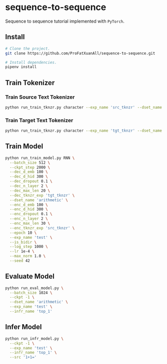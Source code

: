 # sequence-to-sequence

Sequence to sequence tutorial implemented with `PyTorch`.

## Install

```sh
# Clone the project.
git clone https://github.com/ProFatXuanAll/sequence-to-sequence.git

# Install dependencies.
pipenv install
```

## Train Tokenizer

### Train Source Text Tokenizer

```sh
python run_train_tknzr.py character --exp_name 'src_tknzr' --dset_name 'arithmetic.src' --min_count 1 --n_vocab 50 --is_cased
```

### Train Target Text Tokenizer

```sh
python run_train_tknzr.py character --exp_name 'tgt_tknzr' --dset_name 'arithmetic.tgt' --min_count 1 --n_vocab 50 --is_cased
```

## Train Model

```sh
python run_train_model.py RNN \
  --batch_size 512 \
  --ckpt_step 2000 \
  --dec_d_emb 100 \
  --dec_d_hid 300 \
  --dec_dropout 0.1 \
  --dec_n_layer 2 \
  --dec_max_len 20 \
  --dec_tknzr_exp 'tgt_tknzr' \
  --dset_name 'arithmetic' \
  --enc_d_emb 100 \
  --enc_d_hid 300 \
  --enc_dropout 0.1 \
  --enc_n_layer 2 \
  --enc_max_len 30 \
  --enc_tknzr_exp 'src_tknzr' \
  --epoch 10 \
  --exp_name 'test' \
  --is_bidir \
  --log_step 1000 \
  --lr 1e-4 \
  --max_norm 1.0 \
  --seed 42
```

## Evaluate Model

```sh
python run_eval_model.py \
  --batch_size 1024 \
  --ckpt -1 \
  --dset_name 'arithmetic' \
  --exp_name 'test' \
  --infr_name 'top_1'
```

## Infer Model

```sh
python run_infr_model.py \
  --ckpt -1 \
  --exp_name 'test' \
  --infr_name 'top_1' \
  --src '1+1='
```
